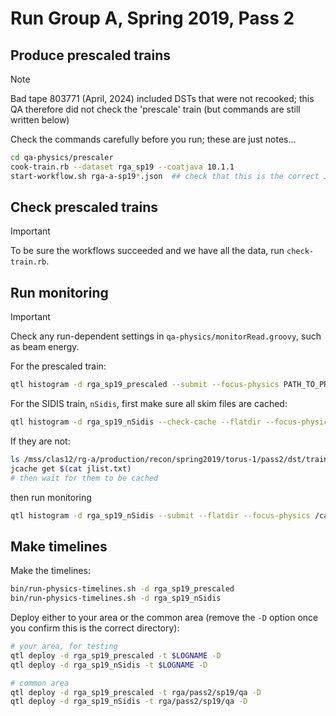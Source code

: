 # Run Group A, Spring 2019, Pass 2

## Produce prescaled trains

> [!NOTE]
> Bad tape 803771 (April, 2024) included DSTs that were not recooked;
> this QA therefore did not check the 'prescale' train (but commands
> are still written below)

Check the commands carefully before you run; these are just notes...
```bash
cd qa-physics/prescaler
cook-train.rb --dataset rga_sp19 --coatjava 10.1.1
start-workflow.sh rga-a-sp19*.json  ## check that this is the correct JSON file before running
```

## Check prescaled trains

> [!IMPORTANT]
> To be sure the workflows succeeded and we have all the data, run `check-train.rb`.

## Run monitoring

> [!IMPORTANT]
> Check any run-dependent settings in `qa-physics/monitorRead.groovy`, such as beam energy.

For the prescaled train:
```bash
qtl histogram -d rga_sp19_prescaled --submit --focus-physics PATH_TO_PRESCALED_TRAIN
```

For the SIDIS train, `nSidis`, first make sure all skim files are cached:
```bash
qtl histogram -d rga_sp19_nSidis --check-cache --flatdir --focus-physics /cache/clas12/rg-a/production/recon/spring2019/torus-1/pass2/dst/train/nSidis
```
If they are not:
```bash
ls /mss/clas12/rg-a/production/recon/spring2019/torus-1/pass2/dst/train/nSidis/* | tee jlist.txt
jcache get $(cat jlist.txt)
# then wait for them to be cached
```
then run monitoring
```bash
qtl histogram -d rga_sp19_nSidis --submit --flatdir --focus-physics /cache/clas12/rg-a/production/recon/spring2019/torus-1/pass2/dst/train/nSidis
```

## Make timelines

Make the timelines:
```bash
bin/run-physics-timelines.sh -d rga_sp19_prescaled
bin/run-physics-timelines.sh -d rga_sp19_nSidis
```

Deploy either to your area or the common area (remove the `-D` option once you confirm this is the correct directory):
```bash
# your area, for testing
qtl deploy -d rga_sp19_prescaled -t $LOGNAME -D
qtl deploy -d rga_sp19_nSidis -t $LOGNAME -D

# common area
qtl deploy -d rga_sp19_prescaled -t rga/pass2/sp19/qa -D
qtl deploy -d rga_sp19_nSidis -t rga/pass2/sp19/qa -D
```
